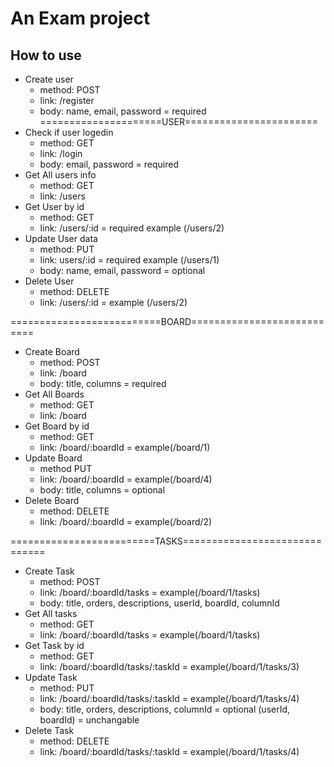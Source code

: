 # An Exam project
## How to use
* Create user
  - method: POST
  - link: /register
  - body: name, email, password = required
=====================USER=======================
* Check if user logedin
  - method: GET
  - link: /login
  - body: email, password = required
* Get All users info
  - method: GET
  - link: /users
* Get User by id
  - method: GET
  - link: /users/:id = required   example (/users/2)
* Update User data
  - method: PUT
  - link: users/:id = required  example (/users/1)
  - body: name, email, password = optional
* Delete User
  - method: DELETE
  - link: /users/:id = example (/users/2)

==========================BOARD===========================
* Create Board
  - method: POST
  - link: /board
  - body: title, columns = required
* Get All Boards
  - method: GET
  - link: /board
* Get Board by id
  - method: GET
  - link: /board/:boardId = example(/board/1)
* Update Board
  - method PUT
  - link: /board/:boardId = example(/board/4)
  - body: title, columns = optional
* Delete Board
  - method: DELETE
  - link: /board/:boardId = example(/board/2)

=========================TASKS==============================
* Create Task
  - method: POST
  - link: /board/:boardId/tasks = example(/board/1/tasks)
  - body: title, orders, descriptions, userId, boardId, columnId
* Get All tasks
  - method: GET
  - link: /board/:boardId/tasks = example(/board/1/tasks)
* Get Task by id
  - method: GET
  - link: /board/:boardId/tasks/:taskId = example(/board/1/tasks/3)
* Update Task
  - method: PUT
  - link: /board/:boardId/tasks/:taskId = example(/board/1/tasks/4)
  - body: title, orders, descriptions, columnId = optional    (userId, boardId) = unchangable
* Delete Task
  - method: DELETE
  - link: /board/:boardId/tasks/:taskId = example(/board/1/tasks/4)

